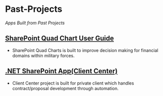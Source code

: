 # Past-Projects
<em>Apps Built from Past Projects</em>

## [SharePoint Quad Chart User Guide](https://github.com/budostylz/Past-Projects/blob/master/SharePoint%20Quad%20Charts/Quad%20User%20Guide.pptx?raw=true)

* SharePoint Quad Charts is built to improve decision making for financial domains within military forces.

## [.NET SharePoint App(Client Center)](https://github.com/budostylz/Past-Projects/tree/master/CCPProject)

* Client Center project is built for private client which handles contract/proposal development through automation.



